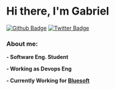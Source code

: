 # Hi there, I'm Gabriel

[![Github Badge](https://img.shields.io/badge/-Github-000?style=flat-square&logo=Github&logoColor=white&link=https://github.com/GabrielHinz)](https://github.com/GabrielHinz)
[![Twitter Badge](https://img.shields.io/badge/-Twitter-1ca0f1?style=flat-square&labelColor=1ca0f1&logo=twitter&logoColor=white&link=https://twitter.com/gabrielhinz)](https://twitter.com/gabrielhinz)

### About me:

**- Software Eng. Student** 

**- Working as Devops Eng**

**- Currently Working for [Bluesoft](https://bluesoft.com.br/)**
